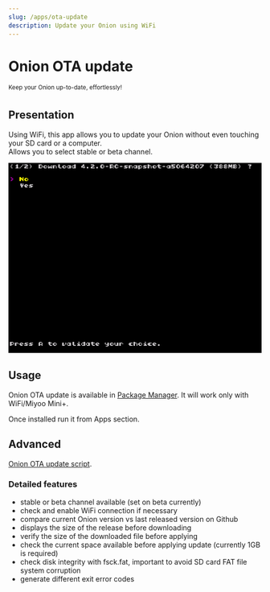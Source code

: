 ```yaml
---
slug: /apps/ota-update
description: Update your Onion using WiFi
---
```


# Onion OTA update

<sup>Keep your Onion up-to-date, effortlessly!</sup>


## Presentation

Using WiFi, this app allows you to update your Onion without even touching your SD card or a computer.  
Allows you to select stable or beta channel.

![](./assets/ota-update.png)

## Usage

Onion OTA update is available in [Package Manager](package-manager). It will work only with WiFi/Miyoo Mini+.

Once installed run it from Apps section.

## Advanced

[Onion OTA update script](https://github.com/OnionUI/Onion/blob/main/static/build/.tmp_update/script/ota_update.sh).

### Detailed features

- stable or beta channel available (set on beta currently)
- check and enable WiFi connection if necessary
- compare current Onion version vs last released version on Github
- displays the size of the release before downloading
- verify the size of the downloaded file before applying
- check the current space available before applying update (currently 1GB is required)
- check disk integrity with fsck.fat, important to avoid SD card FAT file system corruption
- generate different exit error codes
